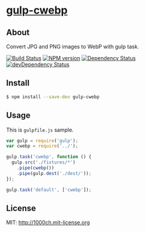 # [gulp-cwebp](https://www.npmjs.org/package/gulp-cwebp)

## About

Convert JPG and PNG images to WebP with gulp task.

[![Build Status](https://travis-ci.org/1000ch/gulp-cwebp.svg?branch=master)](https://travis-ci.org/1000ch/gulp-cwebp)
[![NPM version](https://badge.fury.io/js/gulp-cwebp.svg)](http://badge.fury.io/js/gulp-cwebp)
[![Dependency Status](https://david-dm.org/1000ch/gulp-cwebp.svg)](https://david-dm.org/1000ch/gulp-cwebp)
[![devDependency Status](https://david-dm.org/1000ch/gulp-cwebp/dev-status.svg)](https://david-dm.org/1000ch/gulp-cwebp#info=devDependencies)

## Install

```sh
$ npm install --save-dev gulp-cwebp
```

## Usage

This is `gulpfile.js` sample.

```js
var gulp = require('gulp');
var cwebp = require('../');

gulp.task('cwebp', function () {
  gulp.src('./fixtures/*')
    .pipe(cwebp())
    .pipe(gulp.dest('./dest/'));
});

gulp.task('default', ['cwebp']);
```

## License

MIT: http://1000ch.mit-license.org
